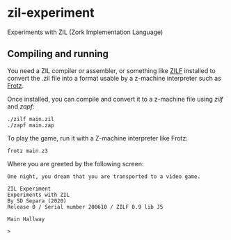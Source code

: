 # zil-experiment
Experiments with ZIL (Zork Implementation Language)

## Compiling and running

You need a ZIL compiler or assembler, or something like [ZILF](https://bitbucket.org/jmcgrew/zilf/wiki/Home) installed to convert the .zil file into a format usable by a z-machine interpreter such as [Frotz](https://davidgriffith.gitlab.io/frotz/).

Once installed, you can compile and convert it to a z-machine file using *zilf* and *zapf*:

```
./zilf main.zil
./zapf main.zap
```
To play the game, run it with a Z-machine interpreter like Frotz:

```
frotz main.z3
```

Where you are greeted by the following screen:

```
One night, you dream that you are transported to a video game.

ZIL Experiment
Experiments with ZIL
By SD Separa (2020)
Release 0 / Serial number 200610 / ZILF 0.9 lib J5

Main Hallway

> 
```

